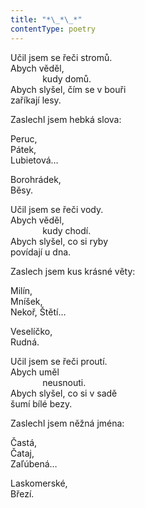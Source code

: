 ```yaml
---
title: "*\_*\_*"
contentType: poetry
---
```


<section>

Učil jsem se řeči stromů.  
Abych věděl,  
             kudy domů.  
Abych slyšel, čím se v bouři  
zaříkají lesy.

Zaslechl jsem hebká slova:

Peruc,  
Pátek,  
Lubietová…

Borohrádek,  
Běsy.

Učil jsem se řeči vody.  
Abych věděl,  
             kudy chodí.  
Abych slyšel, co si ryby  
povídají u dna.

Zaslech jsem kus krásné věty:

Milín,  
Mníšek,  
Nekoř, Štětí…

Veselíčko,  
Rudná.

Učil jsem se řeči proutí.  
Abych uměl  
             neusnouti.  
Abych slyšel, co si v sadě  
šumí bílé bezy.

Zaslechl jsem něžná jména:

Častá,  
Čataj,  
Zaľúbená…

Laskomerské,  
Březí.

</section>
